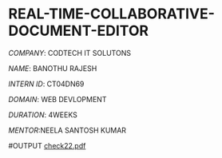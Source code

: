 # REAL-TIME-COLLABORATIVE-DOCUMENT-EDITOR
*COMPANY*: CODTECH IT SOLUTONS

*NAME*: BANOTHU RAJESH

*INTERN ID*: CT04DN69

*DOMAIN*: WEB DEVLOPMENT

*DURATION*: 4WEEKS

*MENTOR*:NEELA SANTOSH KUMAR

#OUTPUT
[check22.pdf](https://github.com/user-attachments/files/20582935/check22.pdf)
